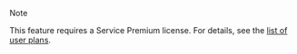 <!-- markdownlint-disable-file MD041 -->
> [!NOTE]
> This feature requires a Service Premium license. For details, see the [list of user plans][1].

<!-- Referenced links -->
[1]: ../../docs/en/admin/license/user-plans.md
